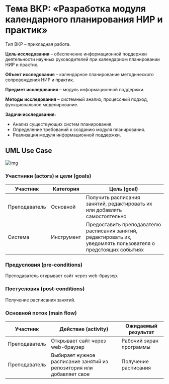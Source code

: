 # Тема ВКР: «Разработка модуля календарного планирования НИР и практик»

Тип ВКР – прикладная работа.

**Цель исследования** – обеспечение информационной поддержки деятельности научных руководителей при календарном планировании НИР и практик.

**Объект исследования** – календарное планирование методического сопровождения НИР и практик.

**Предмет исследования** – модуль информационной поддержки.

**Методы исследования** – системный анализ, процессный подход, функциональное моделирование.

**Задачи исследования:**

* Анализ существующих систем планирования.
* Определение требований к созданию модуля планирования.
* Реализация модуля информационной поддержки.

## UML Use Case

![img](https://i.postimg.cc/V646HM7Z/Untitled-Workspace.png)

### Участники (actors) и цели (goals)

| Участник  | Категория  | Цель (goal) |
|---|---|---|
| Преподаватель | Основной  | Получить расписания занятий, редактировать их или добавлять самостоятельно |
| Система  | Инструмент  | Предоставить преподавателю расписания занятий, редактировать их, уведомлять пользователя о предстоящих событиях |

### Предусловия (pre-conditions)

Преподаватель открывает сайт через web-браузер.

### Постусловия (post-conditions)

Получение расписания занятий.

### Основной поток (main flow)

| Участник  | Действие (activity)  | Ожидаемый результат |
|---|---|---|
| Преподаватель | Открывает сайт через web-браузер | Рабочий экран программы |
| Преподаватель | Выбирает нужное расписание занятий из репозитория или добавляет свое | Получение расписания |
